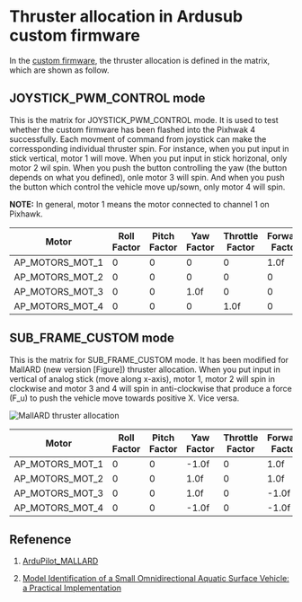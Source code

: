 # Thruster allocation in Ardusub custom firmware
In the [custom firmware](https://github.com/EEEManchester/ArduPilot_MALLARD/blob/733f57fa1fcc381113ecd4b01095a1f895e5a536/libraries/AP_Motors/AP_Motors6DOF.cpp#L131), the thruster allocation is defined in the matrix, which are shown as follow. 

## JOYSTICK_PWM_CONTROL mode
This is the matrix for JOYSTICK_PWM_CONTROL mode. It is used to test whether the custom firmware has been flashed into the Pixhwak 4 successfully. Each movment of command from joystick can make the corressponding individual thruster spin. For instance, when you put input in stick vertical, motor 1 will move. When you put input in stick horizonal, only motor 2 wil spin. When you push the button controlling the yaw (the button depends on what you defined), onle motor 3 will spin. And when you push the button which control the vehicle move up/sown, only motor 4 will spin.

**NOTE:**  In general, motor 1 means the motor connected to channel 1 on Pixhawk.

| Motor | Roll Factor | Pitch Factor | Yaw Factor | Throttle Factor | Forward Factor | Lateral Factor | Testing Order |
| ----- | ------ | ----- | ----- | ----- | ----- | ----- | -----|
AP_MOTORS_MOT_1|0|0|0|0|1.0f|0|1|  
AP_MOTORS_MOT_2|0|0|0|0|0|1.0f|2|  
AP_MOTORS_MOT_3|0|0|1.0f|0|0|0|3|
AP_MOTORS_MOT_4|0|0|0|1.0f|0|0|4|


## SUB_FRAME_CUSTOM mode
This is the matrix for SUB_FRAME_CUSTOM mode. It has been modified for MallARD (new version [Figure]) thruster allocation. When you put input in vertical of analog stick (move along x-axis), motor 1, motor 2 will spin in clockwise and motor 3 and 4 will spin in anti-clockwise that produce a force (F_u) to push the vehicle move towards positive X. Vice versa.   
   
![MallARD thruster allocation](https://user-images.githubusercontent.com/77399327/126422035-619c7d1b-188c-498d-b6d6-6fc6c49fff33.png)

| Motor | Roll Factor | Pitch Factor | Yaw Factor | Throttle Factor | Forward Factor | Lateral Factor | Testing Order |
| ----- | ------ | ----- | ----- | ----- | ----- | ----- | -----|
AP_MOTORS_MOT_1|0|0|-1.0f|0|1.0f|1.0f|1|  
AP_MOTORS_MOT_2|0|0|1.0f|0|1.0f|-1.0f|2|  
AP_MOTORS_MOT_3|0|0|1.0f|0|-1.0f|1.0f|3|
AP_MOTORS_MOT_4|0|0|-1.0f|0|-1.0f|-1.0f|4|


## Refenence
1. [ArduPilot_MALLARD](https://github.com/EEEManchester/ArduPilot_MALLARD/blob/733f57fa1fcc381113ecd4b01095a1f895e5a536/libraries/AP_Motors/AP_Motors6DOF.cpp)

2. [Model Identification of a Small Omnidirectional Aquatic Surface
Vehicle: a Practical Implementation](https://ieeexplore.ieee.org/document/9341142)